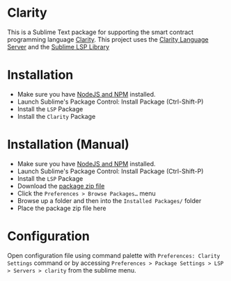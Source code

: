 # Clarity
This is a Sublime Text package for supporting the smart contract programming language [Clarity](https://docs.blockstack.org/core/smart/overview.html). 
This project uses the [Clarity Language Server](https://github.com/lgalabru/clarity-lsp) and the [Sublime LSP Library](https://github.com/sublimelsp/LSP)

# Installation
- Make sure you have [NodeJS and NPM](https://nodejs.org/) installed.
- Launch Sublime's Package Control: Install Package (Ctrl-Shift-P)
- Install the `LSP` Package
- Install the `Clarity` Package

# Installation (Manual)
- Make sure you have [NodeJS and NPM](https://nodejs.org/) installed.
- Launch Sublime's Package Control: Install Package (Ctrl-Shift-P)
- Install the `LSP` Package
- Download the [package zip file](https://github.com/dmitrytorba/clarity/archive/v0.1.0.zip)
- Click the `Preferences > Browse Packages…` menu
- Browse up a folder and then into the `Installed Packages/` folder
- Place the package zip file here

# Configuration

Open configuration file using command palette with `Preferences: Clarity Settings` command or by accessing `Preferences > Package Settings > LSP > Servers > clarity` from the sublime menu.